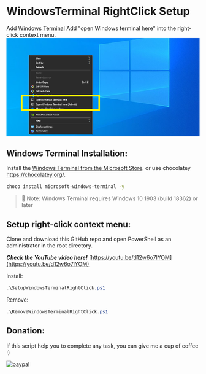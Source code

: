 # WindowsTerminal RightClick Setup

Add [Windows Terminal](https://github.com/microsoft/terminal) Add "open Windows terminal here" into the right-click context menu.
![""](Capture.PNG)

## Windows Terminal Installation:
Install the [Windows Terminal from the Microsoft Store](https://aka.ms/terminal).
or use chocolatey https://chocolatey.org/.
```bash
choco install microsoft-windows-terminal -y
```
> 🔴 Note: Windows Terminal requires Windows 10 1903 (build 18362) or later


## Setup right-click context menu:
Clone and download this GitHub repo and open PowerShell as an administrator in the root directory.

***Check the YouTube video here!***
[https://youtu.be/d12w6o7lYOM](https://youtu.be/d12w6o7lYOM)

Install:
```powershell
.\SetupWindowsTerminalRightClick.ps1
```
Remove:
```powershell
.\RemoveWindowsTerminalRightClick.ps1
```

## Donation:
If this script help you to complete any task, you can give me a cup of coffee :)

[![paypal](https://www.paypalobjects.com/en_US/i/btn/btn_donateCC_LG.gif)](https://www.paypal.me/cmartinezone)
